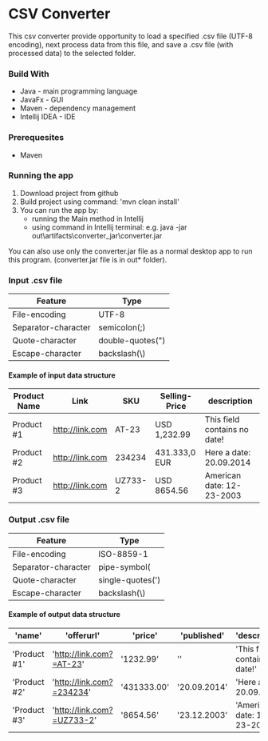 # CSV Converter #

This csv converter provide opportunity to load a specified .csv file (UTF-8 encoding), next process data from 
this file, and save a .csv file (with processed data) to the selected folder.

### Build With ###
* Java - main programming language
* JavaFx - GUI
* Maven - dependency management
* Intellij IDEA - IDE

### Prerequesites ###
* Maven

### Running the app ###
1. Download project from github
2. Build project using command: 'mvn clean install'
3. You can run the app by:
    * running the Main method in Intellij
    * using command in Intellij terminal: e.g. java -jar out\artifacts\converter_jar\converter.jar

You can also use only the converter.jar file as a normal desktop app to run this program. (converter.jar file is in out\* folder). 


### Input .csv file ###

   Feature          |    Type
------------------- | ------------------
File-encoding       | UTF-8
Separator-character | semicolon(;)
Quote-character     | double-quotes(")
Escape-character    | backslash(\\)

#### Example of input data structure ####

   Product Name     |    Link           | SKU      |Selling-Price | description                 |
------------------- | ------------------|----------|--------------|-----------------------------|
Product #1          | http://link.com   |AT-23     |USD 1,232.99  |This field contains no date! |
Product #2          | http://link.com   |234234    |431.333,0 EUR |Here a date: 20.09.2014      |
Product #3          | http://link.com   |UZ733-2   |USD 8654.56   |American date: 12-23-2003    |


### Output .csv file ###

   Feature          |    Type
------------------- | ------------------
File-encoding       | ISO-8859-1
Separator-character | pipe-symbol(|)
Quote-character     | single-quotes(\')
Escape-character    | backslash(\\)

#### Example of output data structure ####

   'name'     |    'offerurl'              | 'price'    |'published'   | 'description'                 |
------------- | ---------------------------|------------|--------------|-------------------------------|
'Product #1'  | 'http://link.com?=AT-23'   | '1232.99'  |''            |'This field contains no date!' |
'Product #2'  | 'http://link.com?=234234'  | '431333.00'|'20.09.2014'  |'Here a date: 20.09.2014'      |
'Product #3'  | 'http://link.com?=UZ733-2' | '8654.56'  |'23.12.2003'  |'American date: 12-23-2003'    |